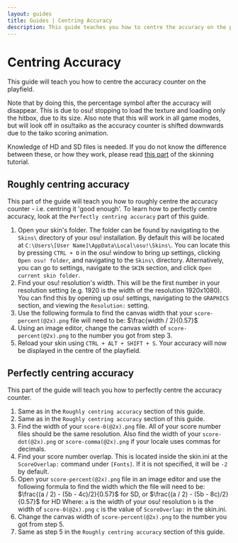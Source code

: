 ```yaml
---
layout: guides
title: Guides | Centring Accuracy 
description: This guide teaches you how to centre the accuracy on the playfield.
---
```


# Centring Accuracy

This guide will teach you how to centre the accuracy counter on the playfield.

Note that by doing this, the percentage symbol after the accuracy will disappear. This is due to osu! stopping to load the texture and loading only the hitbox, due to its size. Also note that this will work in all game modes, but will look off in osu!taiko as the accuracy counter is shifted downwards due to the taiko scoring animation.

Knowledge of HD and SD files is needed. If you do not know the difference between these, or how they work, please read [this part](https://skinship.xyz/tutorial/introduction#hdsd-elements-aspect-ratios-and-resolution) of the skinning tutorial.

## Roughly centring accuracy

This part of the guide will teach you how to roughly centre the accuracy counter - i.e. centring it 'good enough'. To learn how to perfectly centre accuracy, look at the `Perfectly centring accuracy` part of this guide.

1. Open your skin's folder. The folder can be found by navigating to the `Skins\` directory of your osu! installation. By default this will be located at `C:\Users\[User Name]\AppData\Local\osu!\Skins\`. You can locate this by pressing `CTRL + O` in the osu! window to bring up settings, clicking `Open osu! folder`, and navigating to the `Skins\` directory. Alternatively, you can go to settings, navigate to the `SKIN` section, and click `Open current skin folder`.
2. Find your osu! resolution's width. This will be the first number in your resolution setting (e.g. 1920 is the width of the resolution 1920x1080). You can find this by opening up osu! settings, navigating to the `GRAPHICS` section, and viewing the `Resolution:` setting.
3. Use the following formula to find the canvas width that your `score-percent(@2x).png` file will need to be:
$\frac{width / 2}{0.57}$
4. Using an image editor, change the canvas width of `score-percent(@2x).png` to the number you got from step 3.
5. Reload your skin using `CTRL + ALT + SHIFT + S`. Your accuracy will now be displayed in the centre of the playfield.

## Perfectly centring accuracy

This part of the guide will teach you how to perfectly centre the accuracy counter.

1. Same as in the `Roughly centring accuracy` section of this guide.
2. Same as in the `Roughly centring accuracy` section of this guide.
3. Find the width of your `score-0(@2x).png` file. All of your score number files should be the same resolution. Also find the width of your `score-dot(@2x).png` or `score-comma(@2x).png` if your locale uses commas for decimals.
4. Find your score number overlap. This is located inside the skin.ini at the `ScoreOverlap:` command under `[Fonts]`. If it is not specified, it will be `-2` by default.
5. Open your `score-percent(@2x).png` file in an image editor and use the following formula to find the width which the file will need to be:
$\frac{(a / 2) - (5b - 4c)/2}{0.57}$ for SD, or $\frac{(a / 2) - (5b - 8c)/2}{0.57}$ for HD
Where: 
`a` is the width of your osu! resolution
`b` is the width of `score-0(@2x).png`
`c` is the value of `ScoreOverlap:` in the skin.ini.
6. Change the canvas width of `score-percent(@2x).png` to the number you got from step 5.
7. Same as step 5 in the `Roughly centring accuracy` section of this guide.
